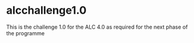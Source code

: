 # alcchallenge1.0
This is the challenge 1.0 for the ALC 4.0 as required for the next phase of the programme
